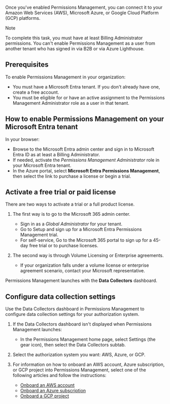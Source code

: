 Once you've enabled Permissions Management, you can connect it to your Amazon Web Services (AWS), Microsoft Azure, or Google Cloud Platform (GCP) platforms.

> [!NOTE]
> To complete this task, you must have at least Billing Administrator permissions. You can't enable Permissions Management as a user from another tenant who has signed in via B2B or via Azure Lighthouse.

## Prerequisites

To enable Permissions Management in your organization:

 -  You must have a Microsoft Entra tenant. If you don't already have one, create a free account.<br>
 -  You must be eligible for or have an active assignment to the Permissions Management Administrator role as a user in that tenant.

## How to enable Permissions Management on your Microsoft Entra tenant

In your browser:

 -  Browse to the Microsoft Entra admin center and sign in to Microsoft Entra ID as at least a Billing Administrator.
 -  If needed, activate the *Permissions Management Administrator* role in your Microsoft Entra tenant.
 -  In the Azure portal, select **Microsoft Entra Permissions Management**, then select the link to purchase a license or begin a trial.

## Activate a free trial or paid license

There are two ways to activate a trial or a full product license.

1.  The first way is to go to the Microsoft 365 admin center.
    
    
     -  Sign in as a *Global Administrator* for your tenant.
     -  Go to Setup and sign up for a Microsoft Entra Permissions Management trial.
     -  For self-service, Go to the Microsoft 365 portal to sign up for a 45-day free trial or to purchase licenses.
2.  The second way is through Volume Licensing or Enterprise agreements.
    
    
     -  If your organization falls under a volume license or enterprise agreement scenario, contact your Microsoft representative.

Permissions Management launches with the **Data Collectors** dashboard.

## Configure data collection settings

Use the Data Collectors dashboard in Permissions Management to configure data collection settings for your authorization system.

1.  If the Data Collectors dashboard isn't displayed when Permissions Management launches:
    
    
     -  In the Permissions Management home page, select Settings (the gear icon), then select the Data Collectors subtab.
2.  Select the authorization system you want: AWS, Azure, or GCP.
3.  For information on how to onboard an AWS account, Azure subscription, or GCP project into Permissions Management, select one of the following articles and follow the instructions:
    
    
     -  [Onboard an AWS account](/entra/permissions-management/onboard-aws)
     -  [Onboard an Azure subscription](/entra/permissions-management/onboard-azure)
     -  [Onboard a GCP project](/entra/permissions-management/onboard-gcp)
